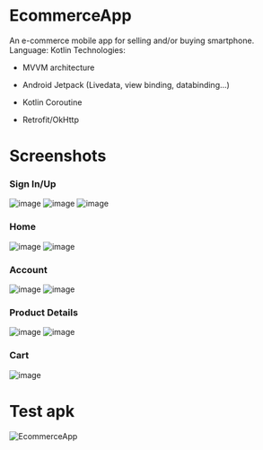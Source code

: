 # EcommerceApp
An e-commerce mobile app for selling and/or buying smartphone.   
Language: Kotlin
Technologies:

  - MVVM architecture
  
  - Android Jetpack (Livedata, view binding, databinding...)
  
  - Kotlin Coroutine
  
  - Retrofit/OkHttp
  
# Screenshots
### Sign In/Up
![image](https://user-images.githubusercontent.com/32425168/117561647-c3cbf600-b0c2-11eb-982d-e297e8a10d8d.png)
![image](https://user-images.githubusercontent.com/32425168/117562130-df390000-b0c6-11eb-8b49-c08093c1da63.png)
![image](https://user-images.githubusercontent.com/32425168/117562169-190a0680-b0c7-11eb-9bb4-fabd49364d25.png)
### Home
![image](https://user-images.githubusercontent.com/32425168/117562328-5a4ee600-b0c8-11eb-8923-9ab07cba471c.png)
![image](https://user-images.githubusercontent.com/32425168/117562460-48ba0e00-b0c9-11eb-8a13-ac595dd62ef7.png)
### Account
![image](https://user-images.githubusercontent.com/32425168/117562470-5cfe0b00-b0c9-11eb-9f45-2d02fd7d0e46.png)
![image](https://user-images.githubusercontent.com/32425168/117562485-73a46200-b0c9-11eb-8195-9034f03af8c6.png)
### Product Details
![image](https://user-images.githubusercontent.com/32425168/117562513-acdcd200-b0c9-11eb-9869-4591d8d4352d.png)
![image](https://user-images.githubusercontent.com/32425168/117562519-bcf4b180-b0c9-11eb-8eb4-8d72d3d33016.png)
### Cart
![image](https://user-images.githubusercontent.com/32425168/117562535-ddbd0700-b0c9-11eb-9ac8-0a94f7170f53.png)

# Test apk
![EcommerceApp](https://drive.google.com/file/d/1odMvSCtqUJt260qbtmRYElKCAaTXYaAl/view?usp=sharing)





